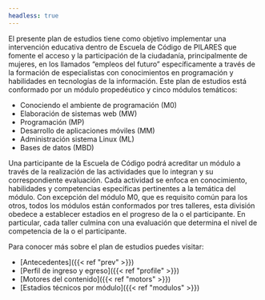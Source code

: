 ```yaml
---
headless: true
---
```

El presente plan de estudios tiene como objetivo implementar una intervención educativa dentro de Escuela de Código de PILARES que fomente el acceso y la participación de la ciudadanía, principalmente de mujeres,  en los llamados “empleos del futuro” específicamente a través de la formación de especialistas con conocimientos en programación y habilidades en tecnologías de la información. Este plan de estudios está conformado por un módulo propedéutico y cinco módulos temáticos:

* Conociendo el ambiente de programación (M0)
* Elaboración de sistemas web (MW)
* Programación (MP)
* Desarrollo de aplicaciones móviles (MM)
* Administración sistema Linux (ML)
* Bases de datos (MBD)

Una participante de la Escuela de Código podrá acreditar un módulo a través de la realización de las actividades que lo integran y su correspondiente evaluación. Cada actividad se enfoca en conocimiento, habilidades y competencias específicas pertinentes a la temática del módulo.  Con excepción del módulo M0, que es requisito común para los otros, todos los módulos están conformados por tres talleres, esta división obedece a establecer estadios en el progreso de la o el participante. En particular, cada taller culmina con una evaluación que determina el nivel de competencia de la o el participante. 

Para conocer más sobre el plan de estudios puedes visitar:

* [Antecedentes]({{< ref "prev" >}})
* [Perfil de ingreso y egreso]({{< ref "profile" >}})
* [Motores del contenido]({{< ref "motors" >}})
* [Estadios técnicos por módulo]({{< ref "modulos" >}})
